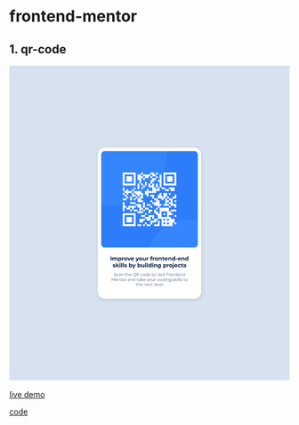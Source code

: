 # frontend-mentor

## 1. qr-code

![qr-code](./images/qr-code.png)

[live demo](https://cyh-qr-code.netlify.app/)

[code](./qr-code-component-main/)
